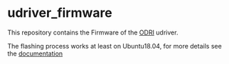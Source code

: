 # udriver_firmware

This repository contains the Firmware of the
[ODRI](https://github.com/open-dynamic-robot-initiative) udriver.

The flashing process works at least on Ubuntu18.04,
for more details see the
[documentation](https://open-dynamic-robot-initiative.github.io/udriver_firmware)
